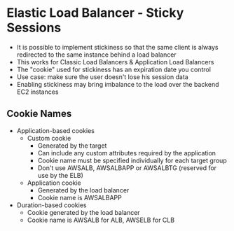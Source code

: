 # Elastic Load Balancer - Sticky Sessions

- It is possible to implement stickiness so that the same client is always redirected to the same instance behind a load balancer
- This works for Classic Load Balancers & Application Load Balancers
- The "cookie" used for stickiness has an expiration date you control
- Use case: make sure the user doesn't lose his session data
- Enabling stickiness may bring imbalance to the load over the backend EC2 instances

## Cookie Names

- Application-based cookies
    - Custom cookie
        - Generated by the target
        - Can include any custom attributes required by the application
        - Cookie name must be specified individually for each target group
        - Don't use AWSALB, AWSALBAPP or AWSALBTG (reserved for use by the ELB)
    - Application cookie
        - Generated by the load balancer
        - Cookie name is AWSALBAPP
- Duration-based cookies
    - Cookie generated by the load balancer
    - Cookie name is AWSALB for ALB, AWSELB for CLB